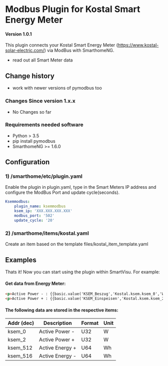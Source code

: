 # Modbus Plugin for Kostal Smart Energy Meter

#### Version 1.0.1

This plugin connects your Kostal Smart Energy Meter (https://www.kostal-solar-electric.com/) via ModBus with SmarthomeNG.
- read out all Smart Meter data

## Change history

- work with newer versions of pymodbus too 

### Changes Since version 1.x.x

- No Changes so far


### Requirements needed software

* Python > 3.5
* pip install pymodbus
* SmarthomeNG >= 1.6.0

## Configuration

### 1) /smarthome/etc/plugin.yaml

Enable the plugin in plugin.yaml, type in the Smart Meters IP address and configure the ModBus Port and update cycle(seconds).

```yaml
Ksemmodbus:
    plugin_name: ksemmodbus
    ksem_ip: 'XXX.XXX.XXX.XXX'
    modbus_port: '502'
    update_cycle: '20'
```

### 2) /smarthome/items/kostal.yaml

Create an item based on the template files/kostal_item_template.yaml


## Examples

Thats it! Now you can start using the plugin within SmartVisu.
For example:

#### Get data from Energy Meter:
```html
<p>Active Power - : {{basic.value('KSEM_Beszug','Kostal.ksem.ksem_0','W')}} </p>
<p>Active Power + : {{basic.value('KSEM_Einspeisen','Kostal.ksem.ksem_2','W')}} </p>

```


#### The following data are stored in the respective items:

| Addr (dec)        | Description                                       | Format | Unit    |
|-------------------|---------------------------------------------------|--------|---------|
| ksem_0            | Active Power -                                    | U32    | W       |
| ksem_2            | Active Power +                                    | U32    | W       |
| ksem_512          | Active Energy +                                   | U64    | Wh      |
| ksem_516          | Active Energy -                                   | U64    | Wh      |






